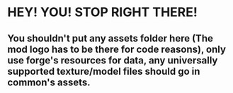 # HEY! YOU! STOP RIGHT THERE!
## You shouldn't put any assets folder here (The mod logo has to be there for code reasons), only use forge's resources for data, any universally supported texture/model files should go in common's assets.